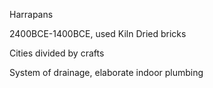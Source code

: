 Harrapans

2400BCE-1400BCE, used Kiln Dried bricks

Cities divided by crafts

System of drainage, elaborate indoor plumbing